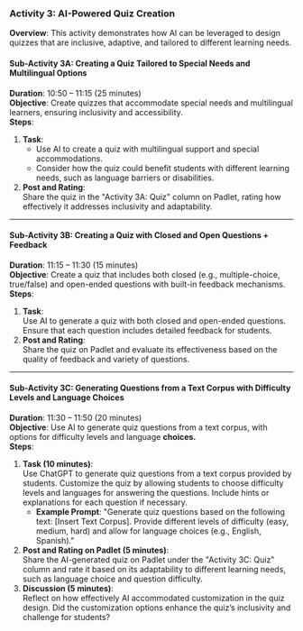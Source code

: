 ### Activity 3: AI-Powered Quiz Creation 

**Overview**: This activity demonstrates how AI can be leveraged to design quizzes that are inclusive, adaptive, and tailored to different learning needs.

#### Sub-Activity 3A: Creating a Quiz Tailored to Special Needs and Multilingual Options 

**Duration**: 10:50 – 11:15 (25 minutes)  
**Objective**: Create quizzes that accommodate special needs and multilingual learners, ensuring inclusivity and accessibility.  
**Steps**:

1. **Task**:  
   * Use AI to create a quiz with multilingual support and special accommodations.  
   * Consider how the quiz could benefit students with different learning needs, such as language barriers or disabilities.  
2. **Post and Rating**:  
   Share the quiz in the "Activity 3A: Quiz" column on Padlet, rating how effectively it addresses inclusivity and adaptability.


---

#### Sub-Activity 3B: Creating a Quiz with Closed and Open Questions \+ Feedback 

**Duration**: 11:15 – 11:30 (15 minutes)  
**Objective**: Create a quiz that includes both closed (e.g., multiple-choice, true/false) and open-ended questions with built-in feedback mechanisms.  
**Steps**:

1. **Task**:  
   Use AI to generate a quiz with both closed and open-ended questions. Ensure that each question includes detailed feedback for students.  
2. **Post and Rating**:  
   Share the quiz on Padlet and evaluate its effectiveness based on the quality of feedback and variety of questions.

---

#### Sub-Activity 3C: Generating Questions from a Text Corpus with Difficulty Levels and Language Choices 

**Duration**: 11:30 – 11:50 (20 minutes)  
**Objective**: Use AI to generate quiz questions from a text corpus, with options for difficulty levels and language **choices.**  
**Steps**:

1. **Task (10 minutes)**:  
   Use ChatGPT to generate quiz questions from a text corpus provided by students. Customize the quiz by allowing students to choose difficulty levels and languages for answering the questions. Include hints or explanations for each question if necessary.  
   * **Example Prompt**: "Generate quiz questions based on the following text: \[Insert Text Corpus\]. Provide different levels of difficulty (easy, medium, hard) and allow for language choices (e.g., English, Spanish)."  
2. **Post and Rating on Padlet (5 minutes)**:  
   Share the AI-generated quiz on Padlet under the "Activity 3C: Quiz" column and rate it based on its adaptability to different learning needs, such as language choice and question difficulty.  
3. **Discussion (5 minutes)**:  
   Reflect on how effectively AI accommodated customization in the quiz design. Did the customization options enhance the quiz’s inclusivity and challenge for students?  
   

